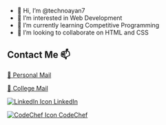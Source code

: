 - 👋 Hi, I’m @technoayan7
- 👀 I’m interested in Web Development
- 🌱 I’m currently learning Competitive Programming
- 💞️ I’m looking to collaborate on HTML and CSS

## Contact Me 📫

[📧 Personal Mail](ayanahmad7052@gmail.com)

[📧 College Mail](IIT2021090@iiita.ac.in)

[![LinkedIn Icon](https://i.stack.imgur.com/gVE0j.png) LinkedIn](https://www.linkedin.com/in/technoayan/)

[![CodeChef Icon]() CodeChef](https://www.codechef.com/users/technoayan7)

